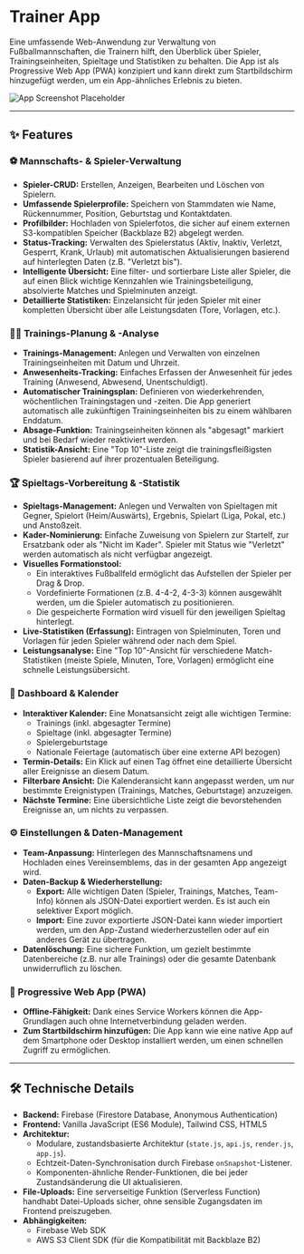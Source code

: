 # Trainer App

Eine umfassende Web-Anwendung zur Verwaltung von Fußballmannschaften, die Trainern hilft, den Überblick über Spieler, Trainingseinheiten, Spieltage und Statistiken zu behalten. Die App ist als Progressive Web App (PWA) konzipiert und kann direkt zum Startbildschirm hinzugefügt werden, um ein App-ähnliches Erlebnis zu bieten.

![App Screenshot Placeholder](https://placehold.co/800x450/1f2937/f3f4f6?text=Trainer%20App)

---

## ✨ Features

### ⚽ Mannschafts- & Spieler-Verwaltung

- **Spieler-CRUD:** Erstellen, Anzeigen, Bearbeiten und Löschen von Spielern.
- **Umfassende Spielerprofile:** Speichern von Stammdaten wie Name, Rückennummer, Position, Geburtstag und Kontaktdaten.
- **Profilbilder:** Hochladen von Spielerfotos, die sicher auf einem externen S3-kompatiblen Speicher (Backblaze B2) abgelegt werden.
- **Status-Tracking:** Verwalten des Spielerstatus (Aktiv, Inaktiv, Verletzt, Gesperrt, Krank, Urlaub) mit automatischen Aktualisierungen basierend auf hinterlegten Daten (z.B. "Verletzt bis").
- **Intelligente Übersicht:** Eine filter- und sortierbare Liste aller Spieler, die auf einen Blick wichtige Kennzahlen wie Trainingsbeteiligung, absolvierte Matches und Spielminuten anzeigt.
- **Detaillierte Statistiken:** Einzelansicht für jeden Spieler mit einer kompletten Übersicht über alle Leistungsdaten (Tore, Vorlagen, etc.).

### 🏃‍♂️ Trainings-Planung & -Analyse

- **Trainings-Management:** Anlegen und Verwalten von einzelnen Trainingseinheiten mit Datum und Uhrzeit.
- **Anwesenheits-Tracking:** Einfaches Erfassen der Anwesenheit für jedes Training (Anwesend, Abwesend, Unentschuldigt).
- **Automatischer Trainingsplan:** Definieren von wiederkehrenden, wöchentlichen Trainingstagen und -zeiten. Die App generiert automatisch alle zukünftigen Trainingseinheiten bis zu einem wählbaren Enddatum.
- **Absage-Funktion:** Trainingseinheiten können als "abgesagt" markiert und bei Bedarf wieder reaktiviert werden.
- **Statistik-Ansicht:** Eine "Top 10"-Liste zeigt die trainingsfleißigsten Spieler basierend auf ihrer prozentualen Beteiligung.

### 🏆 Spieltags-Vorbereitung & -Statistik

- **Spieltags-Management:** Anlegen und Verwalten von Spieltagen mit Gegner, Spielort (Heim/Auswärts), Ergebnis, Spielart (Liga, Pokal, etc.) und Anstoßzeit.
- **Kader-Nominierung:** Einfache Zuweisung von Spielern zur Startelf, zur Ersatzbank oder als "Nicht im Kader". Spieler mit Status wie "Verletzt" werden automatisch als nicht verfügbar angezeigt.
- **Visuelles Formationstool:**
    - Ein interaktives Fußballfeld ermöglicht das Aufstellen der Spieler per Drag & Drop.
    - Vordefinierte Formationen (z.B. 4-4-2, 4-3-3) können ausgewählt werden, um die Spieler automatisch zu positionieren.
    - Die gespeicherte Formation wird visuell für den jeweiligen Spieltag hinterlegt.
- **Live-Statistiken (Erfassung):** Eintragen von Spielminuten, Toren und Vorlagen für jeden Spieler während oder nach dem Spiel.
- **Leistungsanalyse:** Eine "Top 10"-Ansicht für verschiedene Match-Statistiken (meiste Spiele, Minuten, Tore, Vorlagen) ermöglicht eine schnelle Leistungsübersicht.

### 📅 Dashboard & Kalender

- **Interaktiver Kalender:** Eine Monatsansicht zeigt alle wichtigen Termine:
    - Trainings (inkl. abgesagter Termine)
    - Spieltage (inkl. abgesagter Termine)
    - Spielergeburtstage
    - Nationale Feiertage (automatisch über eine externe API bezogen)
- **Termin-Details:** Ein Klick auf einen Tag öffnet eine detaillierte Übersicht aller Ereignisse an diesem Datum.
- **Filterbare Ansicht:** Die Kalenderansicht kann angepasst werden, um nur bestimmte Ereignistypen (Trainings, Matches, Geburtstage) anzuzeigen.
- **Nächste Termine:** Eine übersichtliche Liste zeigt die bevorstehenden Ereignisse an, um nichts zu verpassen.

### ⚙️ Einstellungen & Daten-Management

- **Team-Anpassung:** Hinterlegen des Mannschaftsnamens und Hochladen eines Vereinsemblems, das in der gesamten App angezeigt wird.
- **Daten-Backup & Wiederherstellung:**
    - **Export:** Alle wichtigen Daten (Spieler, Trainings, Matches, Team-Info) können als JSON-Datei exportiert werden. Es ist auch ein selektiver Export möglich.
    - **Import:** Eine zuvor exportierte JSON-Datei kann wieder importiert werden, um den App-Zustand wiederherzustellen oder auf ein anderes Gerät zu übertragen.
- **Datenlöschung:** Eine sichere Funktion, um gezielt bestimmte Datenbereiche (z.B. nur alle Trainings) oder die gesamte Datenbank unwiderruflich zu löschen.

### 📱 Progressive Web App (PWA)

- **Offline-Fähigkeit:** Dank eines Service Workers können die App-Grundlagen auch ohne Internetverbindung geladen werden.
- **Zum Startbildschirm hinzufügen:** Die App kann wie eine native App auf dem Smartphone oder Desktop installiert werden, um einen schnellen Zugriff zu ermöglichen.

---

## 🛠️ Technische Details

- **Backend:** Firebase (Firestore Database, Anonymous Authentication)
- **Frontend:** Vanilla JavaScript (ES6 Module), Tailwind CSS, HTML5
- **Architektur:**
    - Modulare, zustandsbasierte Architektur (`state.js`, `api.js`, `render.js`, `app.js`).
    - Echtzeit-Daten-Synchronisation durch Firebase `onSnapshot`-Listener.
    - Komponenten-ähnliche Render-Funktionen, die bei jeder Zustandsänderung die UI aktualisieren.
- **File-Uploads:** Eine serverseitige Funktion (Serverless Function) handhabt Datei-Uploads sicher, ohne sensible Zugangsdaten im Frontend preiszugeben.
- **Abhängigkeiten:**
    - Firebase Web SDK
    - AWS S3 Client SDK (für die Kompatibilität mit Backblaze B2)

